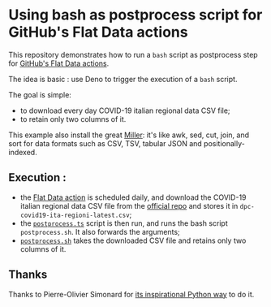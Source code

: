 # Using bash as postprocess script for GitHub's Flat Data actions


This repository demonstrates how to run a `bash` script as postprocess step for [GitHub's Flat Data actions](https://octo.github.com/projects/flat-data).

The idea is basic : use Deno to trigger the execution of a `bash` script.

The goal is simple:

- to download every day COVID-19 italian regional data CSV file;
- to retain only two columns of it.

This example also install the great [Miller](https://github.com/johnkerl/miller): it's like awk, sed, cut, join, and sort for data formats such as CSV, TSV, tabular JSON and positionally-indexed.


## Execution :

- the [Flat Data action](.github/workflows/flat.yml) is scheduled daily, and download the COVID-19 italian regional data CSV file from the [official repo](https://github.com/pcm-dpc/COVID-19) and stores it in `dpc-covid19-ita-regioni-latest.csv`;
- the [`postprocess.ts`](./postprocessing.ts) script is then run, and runs the bash script `postprocess.sh`. It also forwards the arguments;
- [`postprocess.sh`](./postprocessing.sh) takes the downloaded CSV file and retains only two columns of it.


## Thanks

Thanks to Pierre-Olivier Simonard for [its inspirational Python way](https://github.com/pierrotsmnrd/flat_data_py_example) to do it.
